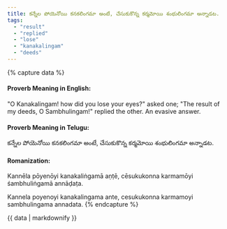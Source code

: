 ```yaml
---
title: కన్నేల పోయెనోయి కనకలింగమా అంటే, చేసుకుకొన్న కర్మమోయి శంభులింగమా అన్నాడట.
tags:
  - "result"
  - "replied"
  - "lose"
  - "kanakalingam"
  - "deeds"
---
```


{% capture data %}
#### Proverb Meaning in English:
"O Kanakalingam! how did you lose your eyes?" asked one;
"The result of my deeds, O Sambhulingam!" replied the other.
An evasive answer.

#### Proverb Meaning in Telugu:
కన్నేల పోయెనోయి కనకలింగమా అంటే, చేసుకుకొన్న కర్మమోయి శంభులింగమా అన్నాడట.

#### Romanization:
Kannēla pōyenōyi kanakaliṅgamā aṇṭē, cēsukukonna karmamōyi śambhuliṅgamā annāḍaṭa.

Kannela poyenoyi kanakalingama ante, cesukukonna karmamoyi sambhulingama annadata.
{% endcapture %}

{{ data | markdownify }}

